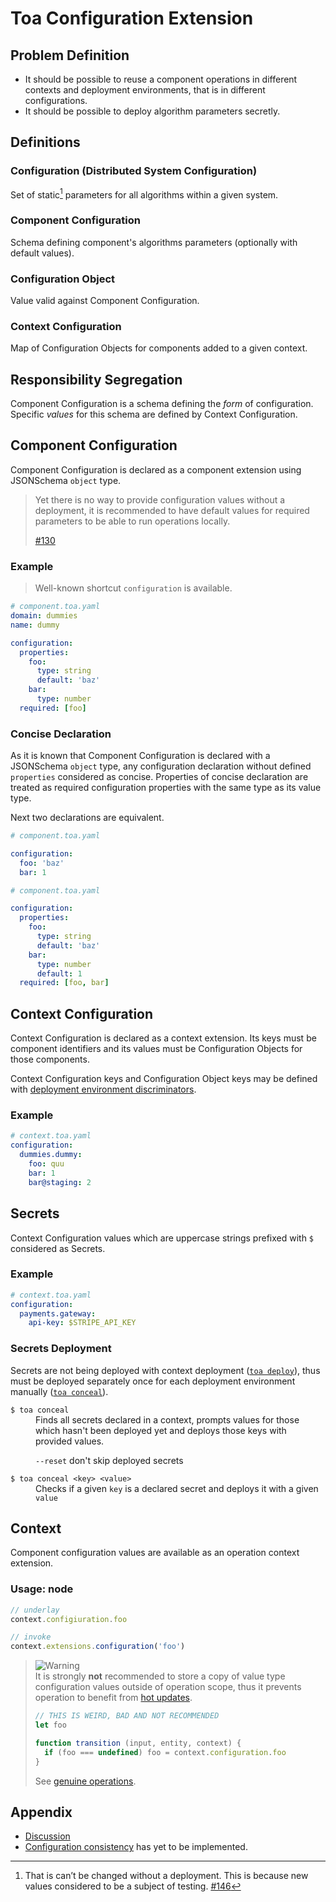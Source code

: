 # Toa Configuration Extension

## Problem Definition

- It should be possible to reuse a component operations in different contexts and deployment environments, that is in
  different configurations.
- It should be possible to deploy algorithm parameters secretly.

## Definitions

### Configuration (Distributed System Configuration)

Set of static[^1] parameters for all algorithms within a given system.

### Component Configuration

Schema defining component's algorithms parameters (optionally with default values).

### Configuration Object

Value valid against Component Configuration.

### Context Configuration

Map of Configuration Objects for components added to a given context.

## Responsibility Segregation

Component Configuration is a schema defining the *form* of configuration. Specific *values* for this schema are
defined by Context Configuration.

## Component Configuration

Component Configuration is declared as a component extension using JSONSchema `object` type.

> Yet there is no way to provide configuration values without a deployment, it is recommended to have default values
> for required parameters to be able to run operations locally.
>
> [#130](https://github.com/toa-io/toa/issues/130)

### Example

> Well-known shortcut `configuration` is available.

```yaml
# component.toa.yaml
domain: dummies
name: dummy

configuration:
  properties:
    foo:
      type: string
      default: 'baz'
    bar:
      type: number
  required: [foo]
```

### Concise Declaration

As it is known that Component Configuration is declared with a JSONSchema `object` type, any configuration declaration
without defined `properties` considered as concise. Properties of concise declaration are treated as required
configuration properties with the same type as its value type.

Next two declarations are equivalent.

```yaml
# component.toa.yaml

configuration:
  foo: 'baz'
  bar: 1
```

```yaml
# component.toa.yaml

configuration:
  properties:
    foo:
      type: string
      default: 'baz'
    bar:
      type: number
      default: 1
  required: [foo, bar]
```

## Context Configuration

Context Configuration is declared as a context extension. Its keys must be component identifiers and its values must be
Configuration Objects for those components.

Context Configuration keys and Configuration Object keys may be defined with [deployment environment discriminators](#).

### Example

```yaml
# context.toa.yaml
configuration:
  dummies.dummy:
    foo: quu
    bar: 1
    bar@staging: 2
```

## Secrets

Context Configuration values which are uppercase strings prefixed with `$` considered as Secrets.

### Example

```yaml
# context.toa.yaml
configuration:
  payments.gateway:
    api-key: $STRIPE_API_KEY
```

### Secrets Deployment

Secrets are not being deployed with context deployment ([`toa deploy`](#)), thus must be deployed separately once for
each deployment environment manually ([`toa conceal`](#)).

<dl>

<dt><code>$ toa conceal</code></dt>
<dd>Finds all secrets declared in a context, prompts values for those which hasn't been deployed yet and 
deploys those keys with provided values.

<code>--reset</code> don't skip deployed secrets</dd>

<dt><code>$ toa conceal &lt;key&gt; &lt;value&gt;</code></dt>
<dd>Checks if a given <code>key</code> is a declared secret and deploys it with a given <code>value</code></dd>

</dl>

## Context

Component configuration values are available as an operation context extension.

### Usage: node

```javascript
// underlay
context.configiuration.foo

// invoke
context.extensions.configuration('foo')
```

> ![Warning](https://img.shields.io/badge/Warning-yellow)<br/>
> It is strongly **not** recommended to store a copy of value type configuration values outside of operation scope, thus
> it prevents operation to benefit from [hot updates](#).
>
> ```javascript
> // THIS IS WEIRD, BAD AND NOT RECOMMENDED
> let foo
> 
> function transition (input, entity, context) {
>   if (foo === undefined) foo = context.configuration.foo
> }
> ```
> See [genuine operations](#).

## Appendix

- [Discussion](./docs/discussion.md)
- [Configuration consistency](./docs/consistency.md) has yet to be implemented.

[^1]: That is can’t be changed without a deployment. This is because new values considered to be a subject of
testing. [#146](https://github.com/toa-io/toa/issues/146)
